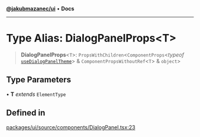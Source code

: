[**@jakubmazanec/ui**](../README.md) • **Docs**

---

# Type Alias: DialogPanelProps\<T\>

> **DialogPanelProps**\<`T`\>: `PropsWithChildren`\<`ComponentProps`\<_typeof_
> [`useDialogPanelTheme`](../functions/useDialogPanelTheme.md)\> & `ComponentPropsWithoutRef`\<`T`\>
> & `object`\>

## Type Parameters

• **T** _extends_ `ElementType`

## Defined in

[packages/ui/source/components/DialogPanel.tsx:23](https://github.com/jakubmazanec/tools/blob/2afd81e4680434017b6f838733fd5ccd928cec42/packages/ui/source/components/DialogPanel.tsx#L23)
